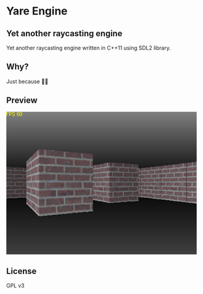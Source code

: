 # Yare Engine
## Yet another raycasting engine
Yet another raycasting engine written in C++11 using SDL2 library.

## Why?
Just because 🤷‍♂️

## Preview
![Texturing preview](https://raw.githubusercontent.com/aroldanju/yare-engine/master/media/texturing.png)

## License
GPL v3
